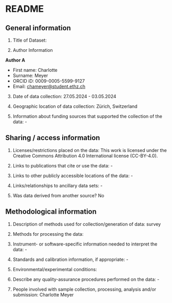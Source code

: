 # README

## General information

1.  Title of Dataset:  

2.  Author Information

**Author A**

- First name: Charlotte
- Surname: Meyer
- ORCID iD: 0009-0005-5599-9127
- Email: chameyer@student.ethz.ch


3.  Date of data collection: 27.05.2024 - 03.05.2024

4.  Geographic location of data collection: Zürich, Switzerland

5.  Information about funding sources that supported the collection of
    the data: -

## Sharing / access information

1.  Licenses/restrictions placed on the data: This work is licensed under the Creative Commons Attribution 4.0 International license (CC-BY-4.0).

2.  Links to publications that cite or use the data: -

3.  Links to other publicly accessible locations of the data: -

4.  Links/relationships to ancillary data sets: -

5.  Was data derived from another source? No

## Methodological information

1.  Description of methods used for collection/generation of data: survey

2.  Methods for processing the data: 

3.  Instrument- or software-specific information needed to interpret the
    data: -

4.  Standards and calibration information, if appropriate: -

5.  Environmental/experimental conditions: 

6.  Describe any quality-assurance procedures performed on the data: -

7.  People involved with sample collection, processing, analysis and/or
    submission: Charlotte Meyer


